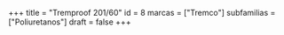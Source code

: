 +++
title = "Tremproof 201/60"
id = 8
marcas = ["Tremco"]
subfamilias = ["Poliuretanos"]
draft = false
+++

<!--more-->